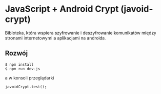 # JavaScript + Android Crypt (javoid-crypt)
Bibloteka, która wspiera szyfrowanie i deszyfrowanie komunikatów między stronami internetowymi a aplikacjami na androida.

## Rozwój

    $ npm install
    $ npm run dev-js

a w konsoli przeglądarki

    javoidCrypt.test();
